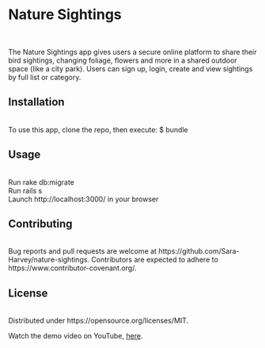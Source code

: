<h1>Nature Sightings</h1><br>

The Nature Sightings app gives users a secure online platform to share their bird sightings, changing foliage, flowers and more in a shared outdoor space (like a city park). Users can sign up, login, create and view sightings by full list or category.<br>

<h2>Installation</h2><br>
To use this app, clone the repo, then execute: $ bundle<br>

<h2>Usage</h2><br>
Run rake db:migrate<br>
Run rails s<br>
Launch http://localhost:3000/ in your browser<br>

<h2>Contributing</h2><br>
Bug reports and pull requests are welcome at https://github.com/Sara-Harvey/nature-sightings. Contributors are expected to adhere to https://www.contributor-covenant.org/.<br>

<h2>License</h2><br>
Distributed under https://opensource.org/licenses/MIT.<br>

Watch the demo video on YouTube, [here](https://www.youtube.com/watch?v=1-4tuzOSVRE&t=8s).<br>

